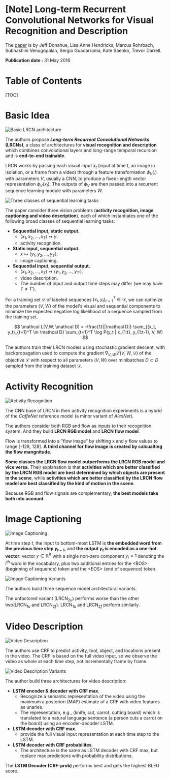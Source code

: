 # [Note] Long-term Recurrent Convolutional Networks for Visual Recognition and Description

[paper]: https://arxiv.org/pdf/1411.4389.pdf	"Long-term Recurernt Convolutional Networks for Visual Recognition and Description"

The [paper] is by Jeff Donahue, Lisa Anne Hendricks, Marcus Rohrbach, Subhashini Venugopalan, Sergio Guadarrama, Kate Saenko, Trevor Darrell.

**Publication date :** 31 May 2016



# Table of Contents

[TOC]


# Basic Idea

![Basic LRCN architecture](./image/LRCN.png)

The authors propose ***Long-term Recurrent Convolutional Networks*** **(LRCNs)**, a class of architectures for **visual recognition and description** which combines convolutional layers and long-range temporal recursion and is **end-to-end trainable**.



LRCN works by passing each visual input $x_t$ (input at time t, an image in isolation, or a frame from a video) through a feature transformation $\phi_V(.)$ with parameters $V$, usually  a CNN, to produce a fixed-length vector representation $\phi_V(x_t)$. The outputs of $\phi_V$ are then passed into a recurrent sequence learning module with parameters $W$. 




![Three classes of sequential learning tasks](./image/Three%20classes%20of%20sequential%20learning%20tasks.png)

The paper consider three vision problems (**activity recognition, image captioning and video description**), each of which instantiates one of the following broad classes of sequential learning tasks:

+ **Sequential input, static output.** 
  + $\langle x_1, x_2, \dots, x_T  \rangle \mapsto y$. 
  + activity recognition.
+ **Static input, sequential output.** 
  + $x \mapsto \langle y_1, y_2, \dots, y_T \rangle$. 
  + image captioning.
+ **Sequential input, sequential output.** 
  + $\langle x_1, x_2, \dots, x_T \rangle \mapsto \langle y_1, y_2, \dots, y_{T'} \rangle$. 
  + video description. 
  + The number of input and output time steps may differ (we may have $T \ne T'$).

 

For a training set $\mathcal D$ of labeled sequences $(x_t, y_t)_{t=1}^T \in \mathcal D$, we can optimize the parameters $(V,W)$ of the model's visual and sequential components to minimize the expected negative log likelihood of a sequence sampled from the training set.

$$
\mathcal L(V,W, \mathcal D) = -\frac{1}{|\mathcal D|} \sum_{(x_t, y_t)_{t=1}^T \in \mathcal D} \sum_{t=1}^T \log P(y_t | x_{1:t}, y_{1:t-1}, V, W)
$$

The authors train their LRCN models using stochastic gradient descent, with backpropagation used to compute the gradient $\nabla_{V,W} \mathcal L(V,W,\mathcal D)$ of the objective $\mathcal L$ with respect to all parameters $(V,W)$ over $\text{minibatches } D \subset D$ sampled from the training dataset $\mathcal D$.






# Activity Recognition

![Activity Recognition](./image/Activity%20Recognition.png)

The CNN base of LRCN in their activity recognition experiments is a hybrid of the *CaffeNet* reference model (a minor variant of *AlexNet*).



The authors consider both RGB and flow as inputs to their recognition system. And they build **LRCN RGB model** and **LRCN flow model**.

Flow is transformed into a "flow image" by shifting x and y flow values to range [-128, 128]. **A third channel for flow image is created by calcualting the flow mangnitude**.

**Some classes the LRCN flow model outperforms the LRCN RGB model and vice versa.** Their explanation is that **activities which are better classified by the LRCN RGB model are best determined by which objects are present in the scene**, while **activities which are better classified by the LRCN flow model are best classified by the kind of motion in the scene**. 

Because RGB and flow signals are complementary, **the best models take both into account**.






# Image Captioning

![Image Captioning](./image/Image%20Captioning.png)

At time step $t$, the input to bottom-most LSTM is **the embedded word from the previous time step $y_{t-1}$**, and **the output $y_t$ is encoded as a one-hot vector**: vector $y \in \mathbb R^K$ with a single non-zero component $y_i=1$ denoting the $i^{th}$ word in the vocabulary, plus two additional entries for the $\text{<BOS>}$(beginning of sequence) token and the $\text{<EOS>}$ (end of sequence) token. 



![Image Captioning Variants](./image/Image%20Captioning%20variants.png)

The authors build three sequence model architectural variants. 

The unfactored variant ($\text{LRCN}_{2u}$)  performs worse than the other two($\text{LRCN}_{1u}$ and $\text{LRCN}_{2f}$). $\text{LRCN}_{1u}$ and $\text{LRCN}_{2f}$ perform similarly.






# Video Description

![Video Description](./image/Video%20Description.png)

The authors use CRF to predict activity, tool, object, and locations present in the video. The CRF is based on the full video input, so we observe the video as whole at each time step, not incrementally frame by frame.



![Video Description Variants](./image/Video%20Description%20variants.png)

The author build three architectures for video description:

+ **LSTM encoder & decoder with CRF max**.
  + Recognize a semantic representation of the video using the maximum a posteriori (MAP) estimate of a CRF with video features as unaries.
  + The representation, e.g., $\langle \text{knife, cut, carrot, cutting board}  \rangle$ which is translated to a natural language sentence ($\text{a person cuts a carrot on the board}$) using an encoder-decoder LSTM.
+ **LSTM decoder with CRF max**.
  + provide the full visual input representation at each time step to the LSTM.
+ **LSTM decoder with CRF probabilites**.
  + The architecture is the same as LSTM decoder with CRF max, but replace max predictions with probability distributions.



The **LSTM Decoder (CRF-prob)** performs best and gets the highest BLEU score.